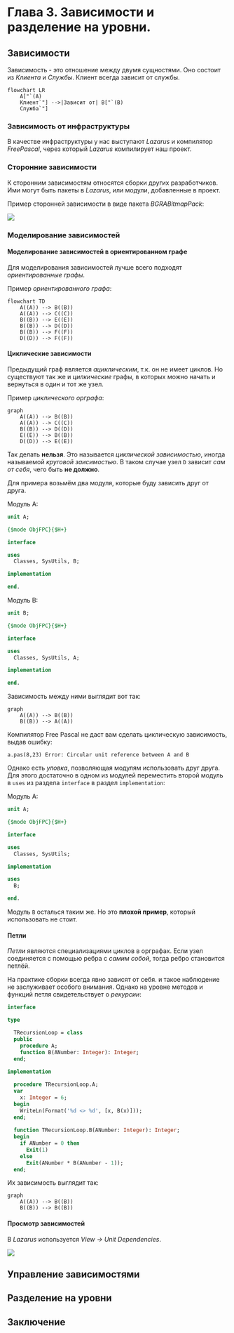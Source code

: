 # Глава 3. Зависимости и разделение на уровни.

## Зависимости

Зависимость - это отношение между двумя сущностями. Оно состоит из *Клиента* и *Службы*. Клиент всегда зависит от службы.

```mermaid
flowchart LR
    A["`(A)
	Клиент`"] -->|Зависит от| B["`(B)
	Служба`"]
```

### Зависимость от инфраструктуры

В качестве инфраструктуры у нас выступают *Lazarus* и компилятор *FreePascal*, через который *Lazarus* компилирует наш проект.

### Сторонние зависимости

К сторонним зависимостям относятся сборки других разработчиков. Ими могут быть пакеты в *Lazarus*, или модули, добавленные в проект.

Пример сторонней зависимости в виде пакета *BGRABitmapPack*:

![](media/dependencie_bgrabitmappack.png) 

### Моделирование зависимостей

#### Моделирование зависимостей в ориентированном графе

Для моделирования зависимостей лучше всего подходят *ориентированные графы*.

Пример *ориентированного графа*:
```mermaid
flowchart TD
	A((A)) --> B((B))
	A((A)) --> C((C))
	B((B)) --> E((E))
	B((B)) --> D((D))
	B((B)) --> F((F))
	D((D)) --> F((F))
```

#### Циклические зависимости

Предыдущий граф является *ациклическим*, т.к. он не имеет циклов. Но существуют так же и *цилкические* графы, в которых можно начать и вернуться в один и тот же узел.

Пример *циклического орграфа*:
```mermaid
graph
	A((A)) --> B((B))
	A((A)) --> C((C))
	B((B)) --> D((D))
	E((E)) --> B((B))
	D((D)) --> E((E))
```

Так делать **нельзя**. Это называется *циклической зависимостью*, иногда называемой *круговой заисимостью*. В таком случае узел ``D`` зависит *сам от себя*, чего быть **не должно**.

Для примера возьмём два модуля, которые буду зависить друг от друга.

Модуль A:

```Pascal
unit A;

{$mode ObjFPC}{$H+}

interface

uses
  Classes, SysUtils, B;

implementation

end.    
```

Модуль B:

```Pascal
unit B;

{$mode ObjFPC}{$H+}

interface

uses
  Classes, SysUtils, A;

implementation

end.  
```

Зависимость между ними выглядит вот так:

```mermaid
graph
	A((A)) --> B((B))
	B((B)) --> A((A))
```

Компилятор Free Pascal не даст вам сделать циклическую зависимость, выдав ошибку:

```
a.pas(8,23) Error: Circular unit reference between A and B
```

Однако есть *уловка*, позволяющая модулям использовать друг друга. Для этого достаточно в одном из модулей переместить второй модуль в ``uses`` из раздела ``interface`` в раздел ``implementation``:

Модуль А:

```Pascal
unit A;

{$mode ObjFPC}{$H+}

interface

uses
  Classes, SysUtils;

implementation

uses
  B;

end.        
```

Модуль ``B`` осталься таким же. Но это **плохой пример**, который использовать не стоит.

#### Петли

*Петли* являются специализациями циклов в орграфах. Если узел соединяется с помощью ребра с *самим собой*, тогда ребро становится петлёй.

На практике сборки всегда явно зависят от себя. и такое наблюдение не заслуживает особого внимания. Однако на уровне методов и функций петля свидетельствует о *рекурсии*:

```Pascal
interface

type

  TRecursionLoop = class
  public
    procedure A;
    function B(ANumber: Integer): Integer;
  end;
  
implementation

  procedure TRecursionLoop.A;
  var 
    x: Integer = 6;
  begin
    WriteLn(Format('%d <> %d', [x, B(x)]));
  end;
  
  function TRecursionLoop.B(ANumber: Integer): Integer;
  begin
    if ANumber = 0 then 
      Exit(1)
    else
      Exit(ANumber * B(ANumber - 1));
  end;
```

Их зависимость выглядит так:

```mermaid
graph
	A((A)) --> B((B))
	B((B)) --> B((B))
```

#### Просмотр зависимостей

В *Lazarus* используется *View -> Unit Dependencies*.

![](media/unitdependencies.png)

## Управление зависимостями


## Разделение на уровни


## Заключение